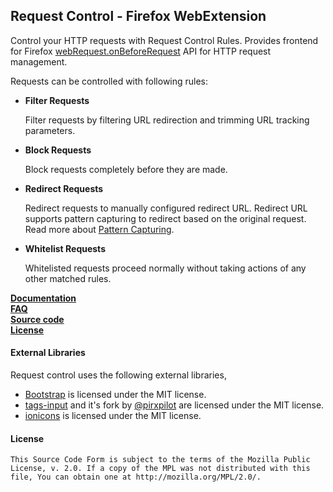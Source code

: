 ## Request Control - Firefox WebExtension

Control your HTTP requests with Request Control Rules. Provides frontend for Firefox [webRequest.onBeforeRequest] API
for HTTP request management.

Requests can be controlled with following rules:
<ul><li><b>Filter Requests</b>
<p>Filter requests by filtering URL redirection and trimming URL tracking parameters. </p>
</li><li><b>Block Requests</b>
<p>Block requests completely before they are made.</p></li>
<li>
<b>Redirect Requests</b>
<p>Redirect requests to manually configured redirect URL.  Redirect URL supports pattern capturing to redirect based on the original request. Read more about <a href="https://github.com/tumpio/requestcontrol/wiki/Documentation#redirect-using-pattern-capturing">Pattern Capturing</a>.</p>
</li>
<li><b>Whitelist Requests</b>
<p>Whitelisted requests proceed normally without taking actions of any other matched rules.</p></li></ul>

<strong><a  href="https://github.com/tumpio/requestcontrol/wiki/Documentation">Documentation</a></strong></br>
<strong><a  href="https://github.com/tumpio/requestcontrol/wiki/FAQ">FAQ</a></strong></br>
<strong><a  href="https://github.com/tumpio/requestcontrol">Source code</a></strong></br>
<strong><a  href="https://github.com/tumpio/requestcontrol/blob/master/LICENSE">License</a></strong></br>

#### External Libraries
Request control uses the following external libraries,
- [Bootstrap] is licensed under the MIT license.
- [tags-input] and it's fork by [@pirxpilot] are licensed under the MIT license.
- [ionicons] is licensed under the MIT license.

#### License
    This Source Code Form is subject to the terms of the Mozilla Public
    License, v. 2.0. If a copy of the MPL was not distributed with this
    file, You can obtain one at http://mozilla.org/MPL/2.0/.

[webRequest.onBeforeRequest]: https://developer.mozilla.org/en-US/Add-ons/WebExtensions/API/webRequest/onBeforeRequest
[Bootstrap]: http://getbootstrap.com/
[tags-input]: https://github.com/developit/tags-input
[@pirxpilot]: https://github.com/pirxpilot/tags-input
[ionicons]: http://ionicons.com/
